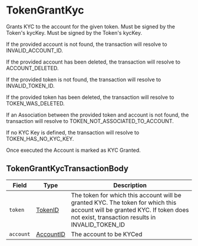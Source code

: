 # TokenGrantKyc

Grants KYC to the account for the given token. Must be signed by the Token's kycKey. Must be signed by the Token's kycKey.

If the provided account is not found, the transaction will resolve to INVALID\_ACCOUNT\_ID.

If the provided account has been deleted, the transaction will resolve to ACCOUNT\_DELETED.

If the provided token is not found, the transaction will resolve to INVALID\_TOKEN\_ID.

If the provided token has been deleted, the transaction will resolve to TOKEN\_WAS\_DELETED.

If an Association between the provided token and account is not found, the transaction will resolve to TOKEN\_NOT\_ASSOCIATED\_TO\_ACCOUNT.

If no KYC Key is defined, the transaction will resolve to TOKEN\_HAS\_NO\_KYC\_KEY.

Once executed the Account is marked as KYC Granted.

## TokenGrantKycTransactionBody

| Field     | Type                                     | Description                                                                                                                                                                        |
| --------- | ---------------------------------------- | ---------------------------------------------------------------------------------------------------------------------------------------------------------------------------------- |
| `token`   | [TokenID](../basic-types/tokenid.md)     | The token for which this account will be granted KYC. The token for which this account will be granted KYC. If token does not exist, transaction results in INVALID\_TOKEN\_ID |
| `account` | [AccountID](../basic-types/accountid.md) | The account to be KYCed                                                                                                                                                            |

